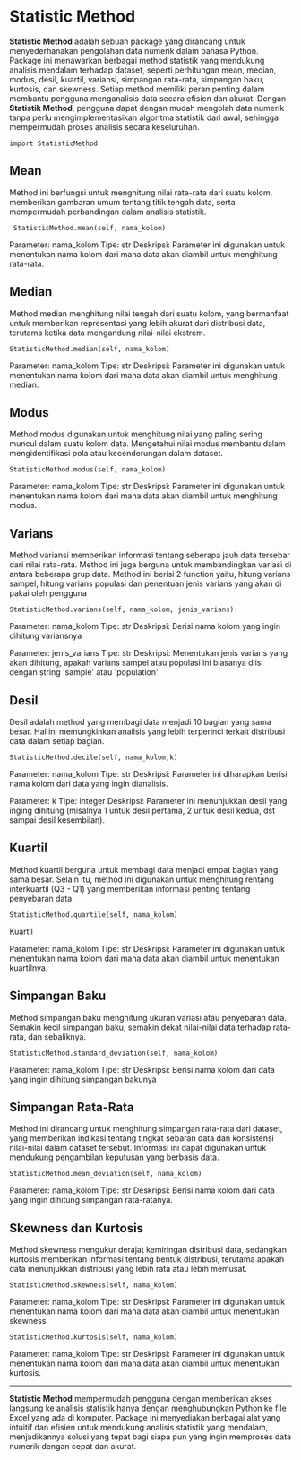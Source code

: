 # **Statistic Method**

**Statistic Method** adalah sebuah package yang dirancang untuk menyederhanakan pengolahan data numerik dalam bahasa Python. Package ini menawarkan berbagai method statistik yang mendukung analisis mendalam terhadap dataset, seperti perhitungan mean, median, modus, desil, kuartil, variansi, simpangan rata-rata, simpangan baku, kurtosis, dan skewness. Setiap method memiliki peran penting dalam membantu pengguna menganalisis data secara efisien dan akurat. Dengan **Statistik Method**, pengguna dapat dengan mudah mengolah data numerik tanpa perlu mengimplementasikan algoritma statistik dari awal, sehingga mempermudah proses analisis secara keseluruhan.

``` import StatisticMethod ```

## **Mean**
Method ini berfungsi untuk menghitung nilai rata-rata dari suatu kolom, memberikan gambaran umum tentang titik tengah data, serta mempermudah perbandingan dalam analisis statistik.

``` StatisticMethod.mean(self, nama_kolom)```

Parameter: nama_kolom
Tipe: str
Deskripsi: Parameter ini digunakan untuk menentukan nama kolom dari mana data akan diambil untuk menghitung rata-rata. 

## **Median**
Method median menghitung nilai tengah dari suatu kolom, yang bermanfaat untuk memberikan representasi yang lebih akurat dari distribusi data, terutama ketika data mengandung nilai-nilai ekstrem.

``` StatisticMethod.median(self, nama_kolom) ```

Parameter: nama_kolom
Tipe: str
Deskripsi: Parameter ini digunakan untuk menentukan nama kolom dari mana data akan diambil untuk menghitung median. 


## **Modus**
Method modus digunakan untuk menghitung nilai yang paling sering muncul dalam suatu kolom data. Mengetahui nilai modus membantu dalam mengidentifikasi pola atau kecenderungan dalam dataset.

``` StatisticMethod.modus(self, nama_kolom) ```

Parameter: nama_kolom
Tipe: str
Deskripsi: Parameter ini digunakan untuk menentukan nama kolom dari mana data akan diambil untuk menghitung modus.


## **Varians**
Method variansi memberikan informasi tentang seberapa jauh data tersebar dari nilai rata-rata. Method ini juga berguna untuk membandingkan variasi di antara beberapa grup data. Method ini berisi 2 function yaitu,  hitung varians sampel, hitung varians populasi dan penentuan jenis varians yang akan di pakai oleh pengguna

``` StatisticMethod.varians(self, nama_kolom, jenis_varians): ```

Parameter: nama_kolom
Tipe: str
Deskripsi: Berisi nama kolom yang ingin dihitung variansnya

Parameter: jenis_varians
Tipe: str
Deskripsi: Menentukan jenis varians yang akan dihitung, apakah varians sampel atau populasi 
ini biasanya diisi dengan string 'sample' atau 'population'


## **Desil**
Desil adalah method yang membagi data menjadi 10 bagian yang sama besar. Hal ini memungkinkan analisis yang lebih terperinci terkait distribusi data dalam setiap bagian.

``` StatisticMethod.decile(self, nama_kolom,k) ```

Parameter: nama_kolom
Tipe: str
Deskripsi: Parameter ini diharapkan berisi nama kolom dari data yang ingin dianalisis.

Parameter: k
Tipe: integer
Deskripsi: Parameter ini menunjukkan desil yang inging dihitung (misalnya 1 untuk desil pertama, 2 untuk desil kedua, dst sampai desil kesembilan).


## **Kuartil**
Method kuartil berguna untuk membagi data menjadi empat bagian yang sama besar. Selain itu, method ini digunakan untuk menghitung rentang interkuartil (Q3 - Q1) yang memberikan informasi penting tentang penyebaran data.

``` StatisticMethod.quartile(self, nama_kolom) ```

Kuartil

Parameter: nama_kolom
Tipe: str
Deskripsi: Parameter ini digunakan untuk menentukan nama kolom dari mana data akan diambil untuk menentukan kuartilnya.


## **Simpangan Baku**
Method simpangan baku menghitung ukuran variasi atau penyebaran data. Semakin kecil simpangan baku, semakin dekat nilai-nilai data terhadap rata-rata, dan sebaliknya.

``` StatisticMethod.standard_deviation(self, nama_kolom) ```

Parameter: nama_kolom
Tipe: str
Deskripsi: Berisi nama kolom dari data yang ingin dihitung simpangan bakunya


## **Simpangan Rata-Rata**
Method ini dirancang untuk menghitung simpangan rata-rata dari dataset, yang memberikan indikasi tentang tingkat sebaran data dan konsistensi nilai-nilai dalam dataset tersebut. Informasi ini dapat digunakan untuk mendukung pengambilan keputusan yang berbasis data.

``` StatisticMethod.mean_deviation(self, nama_kolom) ```

Parameter: nama_kolom
Tipe: str
Deskripsi: Berisi nama kolom dari data yang ingin dihitung simpangan rata-ratanya.


## **Skewness dan Kurtosis**
Method skewness mengukur derajat kemiringan distribusi data, sedangkan kurtosis memberikan informasi tentang bentuk distribusi, terutama apakah data menunjukkan distribusi yang lebih rata atau lebih memusat.

``` StatisticMethod.skewness(self, nama_kolom) ```

Parameter: nama_kolom
Tipe: str
Deskripsi: Parameter ini digunakan untuk menentukan nama kolom dari mana data akan diambil untuk menentukan skewness.

``` StatisticMethod.kurtosis(self, nama_kolom) ```

Parameter: nama_kolom
Tipe: str
Deskripsi: Parameter ini digunakan untuk menentukan nama kolom dari mana data akan diambil untuk menentukan kurtosis.



---

**Statistic Method** mempermudah pengguna dengan memberikan akses langsung ke analisis statistik hanya dengan menghubungkan Python ke file Excel yang ada di komputer. Package ini menyediakan berbagai alat yang intuitif dan efisien untuk mendukung analisis statistik yang mendalam, menjadikannya solusi yang tepat bagi siapa pun yang ingin memproses data numerik dengan cepat dan akurat.


